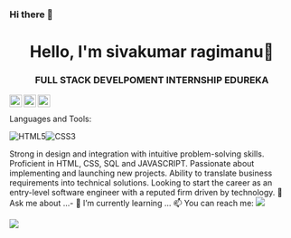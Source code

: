 ### Hi there 👋
<h1 align = "center">Hello, I'm sivakumar ragimanu👋</h1>
<h3 align = "center">FULL STACK DEVELPOMENT INTERNSHIP EDUREKA</h3>


<a href="https://github.com/Ragimanusivakumar">
  <img align="left" alt="sivakumar Github" width="22px" src="https://cdn.jsdelivr.net/npm/simple-icons@v3/icons/github.svg" />
</a>
<a href="https://instagra.com//">
  <img align="left" alt="shiva Instagram" width="22px" src="https://cdn.jsdelivr.net/npm/simple-icons@v3/icons/instagram.svg" />
</a>
<a href="https://www.youtube.com/channel/UCpmYJCw8qjtZi-S7zs7Z-Pw/">
  <img align="left" alt="shiva Youtube" width="22px" src="https://cdn.jsdelivr.net/npm/simple-icons@v3/icons/youtube.svg" />
</a>

<br/>
<br/>
Languages and Tools:

<img alt="HTML5" src="https://img.shields.io/badge/html5-%23E34F26.svg?style=flat-square&logo=html5&logoColor=white"/><img alt="CSS3" src="https://img.shields.io/badge/css3-%231572B6.svg?style=flat-square&logo=css3&logoColor=white"/>




Strong in design and integration with intuitive problem-solving skills. Proficient in HTML, CSS, SQL and JAVASCRIPT. Passionate about implementing and launching new projects. Ability to translate business requirements into technical solutions. Looking to start the career as an entry-level software engineer with a reputed firm driven by technology.
💬 Ask me about ...- 🌱 I’m currently learning ...
📫 You can reach me:  <a href="mailto:bshivakumar2121@gmail.com"><img src="https://img.shields.io/badge/gmail-%23DD0031.svg?&style=flat-square&logo=gmail&logoColor=white"/></a>


![](https://activity-graph.herokuapp.com/graph?username=ragimanusivakumar&theme=react-dark&area=true)




<!--
**Aakashdeveloper/Aakashdeveloper** is a ✨ _special_ ✨ repository because its `README.md` (this file) appears on your GitHub profile.

Here are some ideas to get you started:

- 🔭 I’m currently working on ...
- 🌱 I’m currently learning ...
- 👯 I’m looking to collaborate on ...
- 🤔 I’m looking for help with ...
- 💬 Ask me about ...
- 📫 How to reach me: ...
- 😄 Pronouns: ...
- ⚡ Fun fact: .....

-->



<!--
**Ragimanusivakumar/Ragimanusivakumar** is a ✨ _special_ ✨ repository because its `README.md` (this file) appears on your GitHub profile.

Here are some ideas to get you started:

- 🔭 I’m currently working on ...
- 🌱 I’m currently learning ...
- 👯 I’m looking to collaborate on ...
- 🤔 I’m looking for help with ...
- 💬 Ask me about ...
- 📫 How to reach me: ...
- 😄 Pronouns: ...
- ⚡ Fun fact: ...
-->
